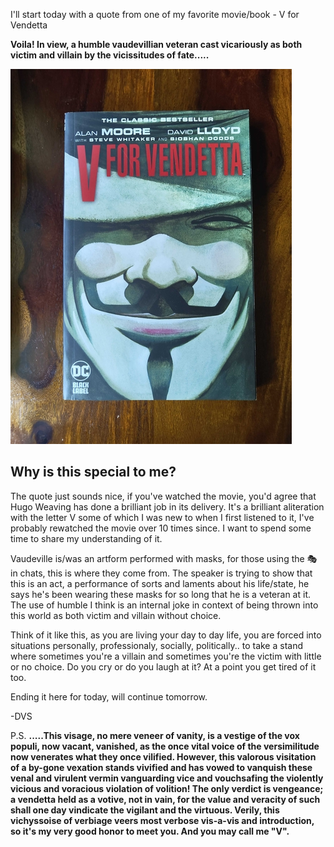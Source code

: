 I'll start today with a quote from one of my favorite movie/book - V for Vendetta

**Voila! In view, a humble vaudevillian veteran cast vicariously as both victim and villain by the vicissitudes of fate.....**

![V's Intro quote](./IMG_20250415_092308731.jpg)

## Why is this special to me?

The quote just sounds nice, if you've watched the movie, you'd agree that Hugo Weaving has done a brilliant job in its delivery. It's a brilliant aliteration with the letter V some of which I was new to when I first listened to it, I've probably rewatched the movie over 10 times since. I want to spend some time to share my understanding of it.

Vaudeville is/was an artform performed with masks, for those using the 🎭 in chats, this is where they come from.  The speaker is trying to show that this is an act, a performance of sorts and laments about his life/state, he says he's been wearing these masks for so long that he is a veteran at it. The use of humble I think is an internal joke in context of being thrown into this world as both victim and villain without choice. 

Think of it like this, as you are living your day to day life, you are forced into situations personally, professionaly, socially, politically.. to take a stand where sometimes you're a villain and sometimes you're the victim with little or no choice. Do you cry or do you laugh at it? At a point you get tired of it too.

Ending it here for today, will continue tomorrow.

-DVS

P.S. **.....This visage, no mere veneer of vanity, is a vestige of the vox populi, now vacant, vanished, as the once vital voice of the versimilitude now venerates what they once vilified. However, this valorous visitation of a by-gone vexation stands vivified and has vowed to vanquish these venal and virulent vermin vanguarding vice and vouchsafing the violently vicious and voracious violation of volition! 
The only verdict is vengeance; a vendetta held as a votive, not in vain, for the value and veracity of such shall one day vindicate the vigilant and the virtuous. Verily, this vichyssoise of verbiage veers most verbose vis-a-vis and introduction, so it's my very good honor to meet you.
And you may call me "V".**